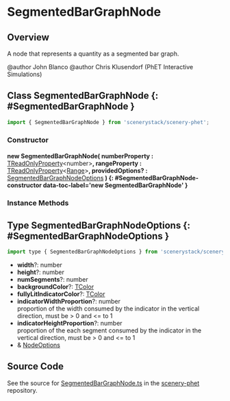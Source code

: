 # SegmentedBarGraphNode

## Overview

A node that represents a quantity as a segmented bar graph.

@author John Blanco
@author Chris Klusendorf (PhET Interactive Simulations)

## Class SegmentedBarGraphNode {: #SegmentedBarGraphNode }


```js
import { SegmentedBarGraphNode } from 'scenerystack/scenery-phet';
```
### Constructor

#### new SegmentedBarGraphNode( numberProperty : <span style="font-weight: 400;">[TReadOnlyProperty](../axon/TReadOnlyProperty.md)&lt;<span style="color: hsla(calc(var(--md-hue) + 180deg),80%,40%,1);">number</span>&gt;</span>, rangeProperty : <span style="font-weight: 400;">[TReadOnlyProperty](../axon/TReadOnlyProperty.md)&lt;[Range](../dot/Range.md)&gt;</span>, providedOptions? : <span style="font-weight: 400;">[SegmentedBarGraphNodeOptions](../scenery-phet/SegmentedBarGraphNode.md#SegmentedBarGraphNodeOptions)</span> ) {: #SegmentedBarGraphNode-constructor data-toc-label='new SegmentedBarGraphNode' }

### Instance Methods





## Type SegmentedBarGraphNodeOptions {: #SegmentedBarGraphNodeOptions }


```js
import type { SegmentedBarGraphNodeOptions } from 'scenerystack/scenery-phet';
```


- **width**?: <span style="color: hsla(calc(var(--md-hue) + 180deg),80%,40%,1);">number</span>
- **height**?: <span style="color: hsla(calc(var(--md-hue) + 180deg),80%,40%,1);">number</span>
- **numSegments**?: <span style="color: hsla(calc(var(--md-hue) + 180deg),80%,40%,1);">number</span>
- **backgroundColor**?: [TColor](../scenery/TColor.md)
- **fullyLitIndicatorColor**?: [TColor](../scenery/TColor.md)
- **indicatorWidthProportion**?: <span style="color: hsla(calc(var(--md-hue) + 180deg),80%,40%,1);">number</span>
<br>  proportion of the width consumed by the indicator in the vertical direction, must be &gt; 0 and &lt;= to 1
- **indicatorHeightProportion**?: <span style="color: hsla(calc(var(--md-hue) + 180deg),80%,40%,1);">number</span>
<br>  proportion of the each segment consumed by the indicator in the vertical direction, must be &gt; 0 and &lt;= to 1
- &amp; [NodeOptions](../scenery/Node.md#NodeOptions)




## Source Code

See the source for [SegmentedBarGraphNode.ts](https://github.com/phetsims/scenery-phet/blob/main/js/SegmentedBarGraphNode.ts) in the [scenery-phet](https://github.com/phetsims/scenery-phet) repository.
